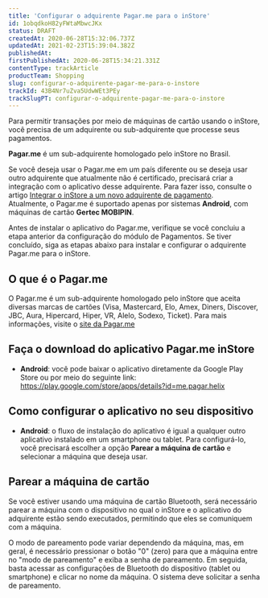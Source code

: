 ```yaml
---
title: 'Configurar o adquirente Pagar.me para o inStore'
id: 1obqdkoH82yFWtaMbwcJKx
status: DRAFT
createdAt: 2020-06-28T15:32:06.737Z
updatedAt: 2021-02-23T15:39:04.382Z
publishedAt: 
firstPublishedAt: 2020-06-28T15:34:21.331Z
contentType: trackArticle
productTeam: Shopping
slug: configurar-o-adquirente-pagar-me-para-o-instore
trackId: 43B4Nr7uZva5UdwWEt3PEy
trackSlugPT: configurar-o-adquirente-pagar-me-para-o-instore
---
```


Para permitir transações por meio de máquinas de cartão usando o inStore, você precisa de um adquirente ou sub-adquirente que processe seus pagamentos.

__Pagar.me__ é um sub-adquirente homologado pelo inStore no Brasil.

<div class="alert alert-warning">
Se você deseja usar o Pagar.me em um país diferente ou se deseja usar outro adquirente que atualmente não é certificado, precisará criar a integração com o aplicativo desse adquirente. Para fazer isso, consulte o artigo <a href="https://help.vtex.com/pt/tracks/instore-integration--6NTqymtXmL9cNy8w1ouAod">Integrar o inStore a um novo adquirente de pagamento</a>.
</div>

<div class="alert alert-info">
Atualmente, o Pagar.me é suportado apenas por sistemas <b>Android</b>, com máquinas de cartão <b>Gertec MOBIPIN</b>.
</div>

Antes de instalar o aplicativo do Pagar.me, verifique se você concluiu a etapa anterior da configuração do módulo de Pagamentos. Se tiver concluído, siga as etapas abaixo para instalar e configurar o adquirente Pagar.me para o inStore.


## O que é o Pagar.me

O Pagar.me é um sub-adquirente homologado pelo inStore que aceita diversas marcas de cartões (Visa, Mastercard, Elo, Amex, Diners, Discover, JBC, Aura, Hipercard, Hiper, VR, Alelo, Sodexo, Ticket). Para mais informações, visite o [site da Pagar.me](https://pagar.me)


## Faça o download do aplicativo Pagar.me inStore

- **Android**: você pode baixar o aplicativo diretamente da Google Play Store ou por meio do seguinte link: https://play.google.com/store/apps/details?id=me.pagar.helix

## Como configurar o aplicativo no seu dispositivo

- **Android**: o fluxo de instalação do aplicativo é igual a qualquer outro aplicativo instalado em um smartphone ou tablet. Para configurá-lo, você precisará escolher a opção **Parear a máquina de cartão** e selecionar a máquina que deseja usar.

## Parear a máquina de cartão

Se você estiver usando uma máquina de cartão Bluetooth, será necessário parear a máquina com o dispositivo no qual o inStore e o aplicativo do adquirente estão sendo executados, permitindo que eles se comuniquem com a máquina.

O modo de pareamento pode variar dependendo da máquina, mas, em geral, é necessário pressionar o botão "0" (zero) para que a máquina entre no "modo de pareamento" e exiba a senha de pareamento. Em seguida, basta acessar as configurações de Bluetooth do dispositivo (tablet ou smartphone) e clicar no nome da máquina. O sistema deve solicitar a senha de pareamento.
